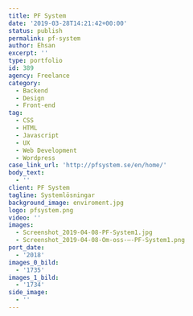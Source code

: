 ```yaml
---
title: PF System
date: '2019-03-28T14:21:42+00:00'
status: publish
permalink: pf-system
author: Ehsan
excerpt: ''
type: portfolio
id: 389
agency: Freelance
category:
  - Backend
  - Design
  - Front-end
tag:
  - CSS
  - HTML
  - Javascript
  - UX
  - Web Development
  - Wordpress
case_link_url: 'http://pfsystem.se/en/home/'
body_text:
  - ''
client: PF System
tagline: Systemlösningar
background_image: enviroment.jpg
logo: pfsystem.png
video: ''
images:
  - Screenshot_2019-04-08-PF-System1.jpg
  - Screenshot_2019-04-08-Om-oss-–-PF-System1.png
port_date:
  - '2018'
images_0_bild:
  - '1735'
images_1_bild:
  - '1734'
side_image:
  - ''
---
```


